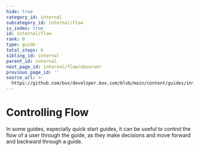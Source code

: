 ```yaml
---
hide: true
category_id: internal
subcategory_id: internal/flow
is_index: true
id: internal/flow
rank: 0
type: guide
total_steps: 6
sibling_id: internal
parent_id: internal
next_page_id: internal/flow/observer
previous_page_id: ''
source_url: >-
  https://github.com/box/developer.box.com/blob/main/content/guides/internal/flow/index.md
---
```

<!-- does not need translation -->

# Controlling Flow

In some guides, especially quick start guides, it can be useful to control the
flow of a user through the guide, as they make decisions and move forward and
backward through a guide.